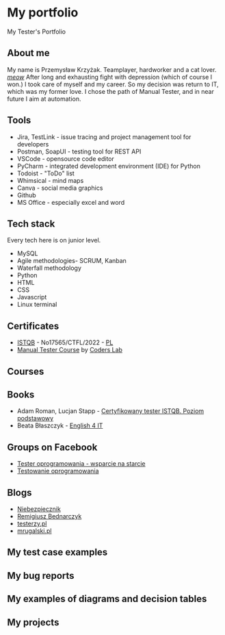 # My portfolio
My Tester's Portfolio
## About me
My name is Przemysław Krzyżak. Teamplayer, hardworker and a cat lover. [*meow*](https://imgur.com/UKv3lGv)
After long and exhausting fight with depression (which of course I won.) I took care of myself and my career.
So my decision was return to IT, which was my former love. I chose the path of Manual Tester, and in near future I aim at automation.
## Tools
- Jira, TestLink - issue tracing and project management tool for developers
- Postman, SoapUI - testing tool for REST API
- VSCode - opensource code editor
- PyCharm - integrated development environment (IDE) for Python
- Todoist - "ToDo" list 
- Whimsical - mind maps
- Canva - social media graphics
- Github
- MS Office - especially excel and word
## Tech stack
Every tech here is on junior level.
- MySQL
- Agile methodologies- SCRUM, Kanban
- Waterfall methodology
- Python 
- HTML 
- CSS
- Javascript
- Linux terminal
## Certificates
- [ISTQB](https://drive.google.com/file/d/1bB8aBwBpt4k5RcqQRbAmGRLrTCXQvo-G/view?usp=sharing) - No17565/CTFL/2022 - [PL](https://drive.google.com/file/d/18Ycd6-iDSAFnyQGzEw1uXf9__uk7Yb1W/view?usp=sharing)
- [Manual Tester Course](https://drive.google.com/file/d/1lIGff9QsxJsbfT_k1-6tUISk_a3GUhVR/view?usp=sharing) by [Coders Lab](https://coderslab.pl/pl/tester-manualny)
## Courses

## Books
- Adam Roman, Lucjan Stapp - [Certyfikowany tester ISTQB. Poziom podstawowy](https://helion.pl/ksiazki/certyfikowany-tester-istqb-poziom-podstawowy-adam-roman-lucjan-stapp,ctispp.htm#format/d)
- Beata Błaszczyk - [English 4 IT](https://helion.pl/ksiazki/english-4-it-praktyczny-kurs-jezyka-angielskiego-dla-specjalistow-it-i-nie-tylko-beata-blaszczyk,anginv.htm#format/d)
## Groups on Facebook
- [Tester oprogramowania - wsparcie na starcie](https://www.facebook.com/groups/testeroprogramowania/)
- [Testowanie oprogramowania](https://www.facebook.com/groups/TestowanieOprogramowania/)
## Blogs
- [Niebezpiecznik](https://niebezpiecznik.pl/)
- [Remigiusz Bednarczyk](https://remigiuszbednarczyk.pl/)
- [testerzy.pl](https://testerzy.pl/)
- [mrugalski.pl](https://mrugalski.pl/)
## My test case examples
## My bug reports
## My examples of diagrams and decision tables
## My projects
